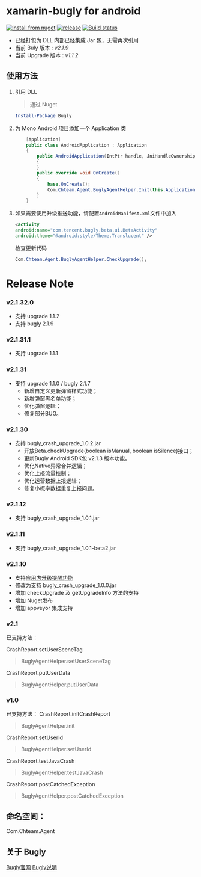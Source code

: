 # xamarin-bugly for android

[![install from nuget](http://img.shields.io/nuget/v/Bugly.svg?style=flat-square)](https://www.nuget.org/packages/Bugly)
[![release](https://img.shields.io/github/release/chsword/xamarin-bugly.svg?style=flat-square)](https://github.com/chsword/xamarin-bugly/releases)
[![Build status](https://ci.appveyor.com/api/projects/status/36lyx13fig2q2xyb/branch/master?svg=true)](https://ci.appveyor.com/project/chsword/xamarin-bugly/branch/master)

* 已经打包为 DLL 内部已经集成 Jar 包，无需再次引用
* 当前 Buly 版本 : *v2.1.9*
* 当前 Upgrade 版本 : *v1.1.2*

## 使用方法
1. 引用 DLL
    > 通过 Nuget

    ```powershell
    Install-Package Bugly
    ```
2. 为 Mono Android 项目添加一个 Application 类

    ``` csharp
        [Application]
        public class AndroidApplication : Application
        {
            public AndroidApplication(IntPtr handle, JniHandleOwnership ownerShip) : base(handle, ownerShip)
            {
            }
            public override void OnCreate()
            {
                base.OnCreate();
                Com.Chteam.Agent.BuglyAgentHelper.Init(this.ApplicationContext, "appId");
            }
        }
    ```
3. 如果需要使用升级推送功能，请配置```AndroidManifest.xml```文件中加入

    ```xml
    <activity
    android:name="com.tencent.bugly.beta.ui.BetaActivity"
    android:theme="@android:style/Theme.Translucent" />
    ```
    
    检查更新代码
    
    ```c#
    Com.Chteam.Agent.BuglyAgentHelper.CheckUpgrade();
    ```

# Release Note

### v2.1.32.0
* 支持 upgrade 1.1.2
* 支持 bugly 2.1.9

### v2.1.31.1
* 支持 upgrade 1.1.1

### v2.1.31
* 支持 upgrade 1.1.0 / bugly 2.1.7
    * 新增自定义更新弹窗样式功能；
    * 新增弹窗黑名单功能；
    * 优化弹窗逻辑；
    * 修复部分BUG。

### v2.1.30
* 支持 bugly_crash_upgrade_1.0.2.jar
    * 开放Beta.checkUpgrade(boolean isManual, boolean isSilence)接口；
    * 更新Bugly Android SDK包 v2.1.3 版本功能。
    * 优化Native异常合并逻辑；
    * 优化上报流量控制；
    * 优化运营数据上报逻辑；
    * 修复小概率数据重复上报问题。

### v2.1.12

* 支持 bugly_crash_upgrade_1.0.1.jar

### v2.1.11

* 支持 bugly_crash_upgrade_1.0.1-beta2.jar

### v2.1.10
* 支持[应用内升级提醒功能](http://bugly.qq.com/betaAndroidSdk)
* 修改为支持 bugly_crash_upgrade_1.0.0.jar
* 增加 checkUpgrade 及 getUpgradeInfo 方法的支持
* 增加 Nuget发布
* 增加 appveyor 集成支持

### v2.1
已支持方法：

CrashReport.setUserSceneTag
> BuglyAgentHelper.setUserSceneTag

CrashReport.putUserData
> BuglyAgentHelper.putUserData

### v1.0
已支持方法：
CrashReport.initCrashReport
> BuglyAgentHelper.init

CrashReport.setUserId
> BuglyAgentHelper.setUserId

CrashReport.testJavaCrash
> BuglyAgentHelper.testJavaCrash

CrashReport.postCatchedException
> BuglyAgentHelper.postCatchedException


## 命名空间：
Com.Chteam.Agent


## 关于 Bugly

[Bugly官网](http://bugly.qq.com/)
[Bugly说明](http://bugly.qq.com/introduction)
